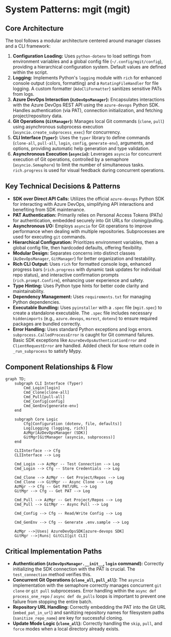 # System Patterns: mgit (mgit)

## Core Architecture

The tool follows a modular architecture centered around manager classes and a CLI framework:

1.  **Configuration Loading:** Uses `python-dotenv` to load settings from environment variables and a global config file (`~/.config/mgit/config`), providing a hierarchical configuration system. Default values are defined within the script.
2.  **Logging:** Implements Python's `logging` module with `rich` for enhanced console output (colors, formatting) and a `RotatingFileHandler` for file logging. A custom formatter (`AdoCliFormatter`) sanitizes sensitive PATs from logs.
3.  **Azure DevOps Interaction (`AzDevOpsManager`):** Encapsulates interactions with the Azure DevOps REST API using the `azure-devops` Python SDK. Handles authentication (via PAT), connection initialization, and fetching project/repository data.
4.  **Git Operations (`GitManager`):** Manages local Git commands (`clone`, `pull`) using asynchronous subprocess execution (`asyncio.create_subprocess_exec`) for concurrency.
5.  **CLI Interface (`Typer`):** Uses the `typer` library to define commands (`clone-all`, `pull-all`, `login`, `config`, `generate-env`), arguments, and options, providing automatic help generation and type validation.
6.  **Asynchronous Execution (`asyncio`):** Leverages `asyncio` for concurrent execution of Git operations, controlled by a semaphore (`asyncio.Semaphore`) to limit the number of simultaneous tasks. `rich.progress` is used for visual feedback during concurrent operations.

## Key Technical Decisions & Patterns

-   **SDK over Direct API Calls:** Utilizes the official `azure-devops` Python SDK for interacting with Azure DevOps, simplifying API interactions and benefiting from SDK maintenance.
-   **PAT Authentication:** Primarily relies on Personal Access Tokens (PATs) for authentication, embedded securely into Git URLs for cloning/pulling.
-   **Asynchronous I/O:** Employs `asyncio` for Git operations to improve performance when dealing with multiple repositories. Subprocesses are used for executing `git` commands.
-   **Hierarchical Configuration:** Prioritizes environment variables, then a global config file, then hardcoded defaults, offering flexibility.
-   **Modular Design:** Separates concerns into distinct classes (`AzDevOpsManager`, `GitManager`) for better organization and testability.
-   **Rich CLI Output:** Uses `rich` for formatted console logs, enhanced progress bars (`rich.progress` with dynamic task updates for individual repo status), and interactive confirmation prompts (`rich.prompt.Confirm`), enhancing user experience and safety.
-   **Type Hinting:** Uses Python type hints for better code clarity and maintainability.
-   **Dependency Management:** Uses `requirements.txt` for managing Python dependencies.
-   **Executable Bundling:** Uses `pyinstaller` with a `.spec` file (`mgit.spec`) to create a standalone executable. The `.spec` file includes necessary `hiddenimports` (e.g., `azure.devops`, `msrest`, `dotenv`) to ensure required packages are bundled correctly.
-   **Error Handling:** Uses standard Python exceptions and logs errors. `subprocess.CalledProcessError` is caught for Git command failures. Basic SDK exceptions like `AzureDevOpsAuthenticationError` and `ClientRequestError` are handled. Added check for `None` return code in `_run_subprocess` to satisfy Mypy.

## Component Relationships & Flow

```mermaid
graph TD;
    subgraph CLI Interface (Typer)
        Cmd_Login[login]
        Cmd_Clone[clone-all]
        Cmd_Pull[pull-all]
        Cmd_Config[config]
        Cmd_GenEnv[generate-env]
    end

    subgraph Core Logic
        Cfg[Configuration (dotenv, file, defaults)]
        Log[Logging (logging, rich)]
        AzMgr[AzDevOpsManager (SDK)]
        GitMgr[GitManager (asyncio, subprocess)]
    end

    CLIInterface --> Cfg
    CLIInterface --> Log

    Cmd_Login --> AzMgr -- Test Connection --> Log
    Cmd_Login --> Cfg -- Store Credentials --> Log

    Cmd_Clone --> AzMgr -- Get Project/Repos --> Log
    Cmd_Clone --> GitMgr -- Async Clone --> Log
    AzMgr --> Cfg -- Get PAT/URL --> Log
    GitMgr --> Cfg -- Get PAT --> Log

    Cmd_Pull --> AzMgr -- Get Project/Repos --> Log
    Cmd_Pull --> GitMgr -- Async Pull --> Log

    Cmd_Config --> Cfg -- Read/Write Config --> Log

    Cmd_GenEnv --> Cfg -- Generate .env.sample --> Log

    AzMgr -->|Uses| AzureDevOpsSDK[azure-devops SDK]
    GitMgr -->|Runs| GitCLI[git CLI]
```

## Critical Implementation Paths

-   **Authentication (`AzDevOpsManager.__init__`, `login` command):** Correctly initializing the SDK connection with the PAT is crucial. The `test_connection` method verifies this.
-   **Concurrent Git Operations (`clone_all`, `pull_all`):** The `asyncio` implementation with the semaphore correctly manages concurrent `git clone` or `git pull` subprocesses. Error handling within the `async def process_one_repo` / `async def do_pulls` loops is important to prevent one failure from stopping the entire batch.
-   **Repository URL Handling:** Correctly embedding the PAT into the Git URL (`embed_pat_in_url`) and sanitizing repository names for filesystem paths (`sanitize_repo_name`) are key for successful cloning.
-   **Update Mode Logic (`clone_all`):** Correctly handling the `skip`, `pull`, and `force` modes when a local directory already exists.
